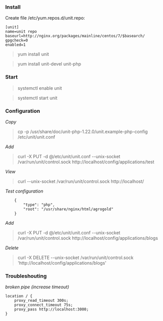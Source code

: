 ### Install
Create file /etc/yum.repos.d/unit.repo:

```
[unit]
name=unit repo
baseurl=http://nginx.org/packages/mainline/centos/7/$basearch/
gpgcheck=0
enabled=1
```

> yum install unit

> yum install unit-devel unit-php 

### Start
> systemctl enable unit

> systemctl start unit

### Configuration
*Copy*
> cp -p /usr/share/doc/unit-php-1.22.0/unit.example-php-config /etc/unit/unit.conf

*Add*
> curl -X PUT -d @/etc/unit/unit.conf --unix-socket /var/run/unit/control.sock http://localhost/config/applications/test

*View*
> curl --unix-socket /var/run/unit/control.sock http://localhost/

*Test configuration*
```
    {
        "type": "php",
        "root": "/usr/share/nginx/html/agrogold"
    }
```    

*Add*
> curl -X PUT -d @/etc/unit/unit.conf --unix-socket /var/run/unit/control.sock http://localhost/config/applications/blogs

*Delete*
> curl -X DELETE --unix-socket /var/run/unit/control.sock 'http://localhost/config/applications/blogs'

### Troubleshouting
*broken pipe (increase timeout)*
```
location / {
    proxy_read_timeout 300s;
    proxy_connect_timeout 75s;
    proxy_pass http://localhost:3000;
}
```

